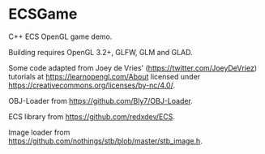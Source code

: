 # ECSGame

C++ ECS OpenGL game demo.

Building requires OpenGL 3.2+, GLFW, GLM and GLAD.

Some code adapted from Joey de Vries' (https://twitter.com/JoeyDeVriez) tutorials at https://learnopengl.com/About licensed under https://creativecommons.org/licenses/by-nc/4.0/.

OBJ-Loader from https://github.com/Bly7/OBJ-Loader.

ECS library from https://github.com/redxdev/ECS.

Image loader from https://github.com/nothings/stb/blob/master/stb_image.h.